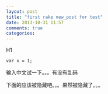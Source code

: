 ```yaml
---
layout: post
title: "first rake new_post for test"
date: 2013-10-31 11:57
comments: true
categories: 
---
```


H1
```
var x = 1;
```
输入中文试一下。。。有没有乱码
<!--more-->
下面的应该被隐藏吧。。。果然被隐藏了。。。